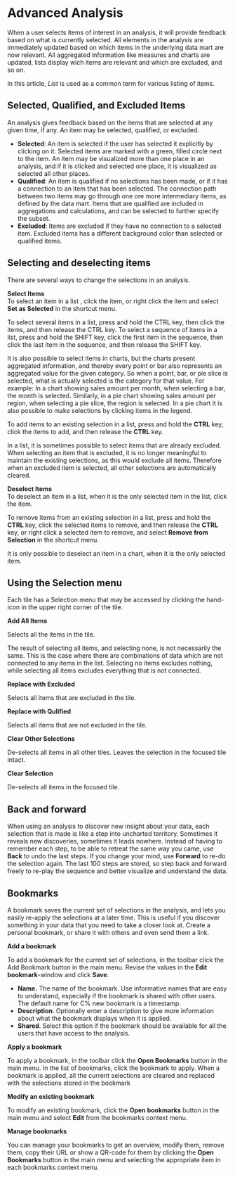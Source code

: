 # Advanced Analysis

When a user selects items of interest in an analysis, it will provide feedback based on what is currently selected. All elements in the analysis are immediately updated based on which items in the underlying data mart are now relevant. All aggregated information like measures and charts are updated, lists display wich items are relevant and which are excluded, and so on. 

In this article, <span style="FONT-STYLE: italic">List</span> is used as a common term for various listing of items.



## Selected, Qualified, and Excluded Items <a name="selected-qualified-and-excluded-items"/>

An analysis gives feedback based on the items that are selected at any given time, if any. An item may be selected, qualified, or excluded. 

*   **Selected**: An item is selected if the user has selected it explicitly by clicking on it. Selected items are marked with a green, filled circle next to the item. An item may be visualized more than one place in an analysis, and if it is clicked and selected one place, it is visualized as selected all other places.
*   **Qualified**: An item is qualified if no selections has been made, or if it has a connection to an item that has been selected. The connection path between two items may go through one ore more intermediary items, as defined by the data mart. Items that are qualified are included in aggregations and calculations, and can be selected to further specify the subset. 
*   **Excluded**: Items are excluded if they have no connection to a selected item. Excluded items has a different background color than selected or qualified items.



## Selecting and deselecting items

There are several ways to change the selections in an analysis. 

**Select Items**  
To select an item in a list , click the item, or right click the item and select **Set as Selected** in the shortcut menu.

To select several items in a list, press and hold the CTRL key, then click the items, and then release the CTRL key. To select a sequence of items in a list, press and hold the SHIFT key, click the first item in the sequence, then click the last item in the sequence, and then release the SHIFT key.  

It is also possible to select items in charts, but the charts present aggregated information, and thereby every point or bar also represents an aggregated value for the given category. So when a point, bar, or pie slice is selected, what is actually selected is the category for that value. For example: In a chart showing sales amount per month, when selecting a bar, the month is selected. Similarly, in a pie chart showing sales amount per region, when selecting a pie slice, the region is selected. In a pie chart it is also possible to make selections by clicking items in the legend.  

To add items to an existing selection in a list, press and hold the **CTRL** key, click the items to add, and then release the **CTRL** key. 

In a list, it is sometimes possible to select items that are already excluded. When selecting an item that is excluded, it is no longer meaningful to maintain the existing selections, as this would exclude all items. Therefore when an excluded item is selected, all other selections are automatically cleared.

**Deselect Items**  
To deselect an item in a list, when it is the only selected item in the list, click the item.

To remove items from an existing selection in a list, press and hold the **CTRL** key, click the selected items to remove, and then release the **CTRL** key, or right click a selected item to remove, and select **Remove from Selection** in the shortcut menu.

It is only possible to deselect an item in a chart, when it is the only selected item.  

## Using the Selection menu

Each tile has a Selection menu that may be accessed by clicking the hand-icon in the upper right corner of the tile.

**Add All Items**

Selects all the items in the tile.

The result of selecting all items, and selecting none, is not necessarily the same. This is the case where there are combinations of data which are not connected to any items in the list. Selecting no items excludes nothing, while selecting all items excludes everything that is not connected.

**Replace with Excluded**

Selects all items that are excluded in the tile.

**Replace with Qulified**

Selects all items that are not excluded in the tile.

**Clear Other Selections**

De-selects all items in all other tiles. Leaves the selection in the focused tile intact. 

**Clear Selection**

De-selects all items in the focused tile.



## Back and forward

When using an analysis to discover new insight about your data, each selection that is made is like a step into uncharted territory. Sometimes it reveals new discoveries, sometimes it leads nowhere. Instead of having to remember each step, to be able to retreat the same way you came, use **Back** to undo the last steps. If you change your mind, use **Forward** to re-do the selection again. The last 100 steps are stored, so step back and forward freely to re-play the sequence and better visualize and understand the data.



## Bookmarks

A bookmark saves the current set of selections in the analysis, and lets you easily re-apply the selections at a later time. This is useful if you discover something in your data that you need to take a closer look at. Create a personal bookmark, or share it with others and even send them a link.

**Add a bookmark**

To add a bookmark for the current set of selections, in the toolbar click the Add Bookmark button in the main menu. Revise the values in the **Edit bookmark**-window and click **Save**.

*   **Name.** The name of the bookmark. Use informative names that are easy to understand, especially if the bookmark is shared with other users. The default name for C% new bookmark is a timestamp.
*   **Description**. Optionally enter a description to give more information about what the bookmark displays when it is applied.
*   **Shared**. Select this option if the bookmark should be available for all the users that have access to the analysis.

**Apply a bookmark**  

To apply a bookmark, in the toolbar click the **Open Bookmarks** button in the main menu. In the list of bookmarks, click the bookmark to apply. When a bookmark is applied, all the current selections are cleared and replaced with the selections stored in the bookmark

**Modify an existing bookmark**

To modify an existing bookmark, click the **Open bookmarks** button in the main menu and select **Edit** from the bookmarks context menu.

**Manage bookmarks**

You can manage your bookmarks to get an overview, modify them, remove them, copy their URL or show a QR-code for them by clicking the **Open Bookmarks** button in the main menu and selecting the appropriate item in each bookmarks context menu.
